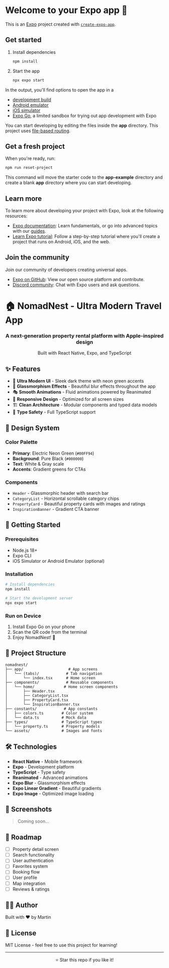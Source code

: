 # Welcome to your Expo app 👋

This is an [Expo](https://expo.dev) project created with [`create-expo-app`](https://www.npmjs.com/package/create-expo-app).

## Get started

1. Install dependencies

   ```bash
   npm install
   ```

2. Start the app

   ```bash
   npx expo start
   ```

In the output, you'll find options to open the app in a

- [development build](https://docs.expo.dev/develop/development-builds/introduction/)
- [Android emulator](https://docs.expo.dev/workflow/android-studio-emulator/)
- [iOS simulator](https://docs.expo.dev/workflow/ios-simulator/)
- [Expo Go](https://expo.dev/go), a limited sandbox for trying out app development with Expo

You can start developing by editing the files inside the **app** directory. This project uses [file-based routing](https://docs.expo.dev/router/introduction).

## Get a fresh project

When you're ready, run:

```bash
npm run reset-project
```

This command will move the starter code to the **app-example** directory and create a blank **app** directory where you can start developing.

## Learn more

To learn more about developing your project with Expo, look at the following resources:

- [Expo documentation](https://docs.expo.dev/): Learn fundamentals, or go into advanced topics with our [guides](https://docs.expo.dev/guides).
- [Learn Expo tutorial](https://docs.expo.dev/tutorial/introduction/): Follow a step-by-step tutorial where you'll create a project that runs on Android, iOS, and the web.

## Join the community

Join our community of developers creating universal apps.

- [Expo on GitHub](https://github.com/expo/expo): View our open source platform and contribute.
- [Discord community](https://chat.expo.dev): Chat with Expo users and ask questions.
# 🏠 NomadNest - Ultra Modern Travel App

<div align="center">
  <h3>A next-generation property rental platform with Apple-inspired design</h3>
  <p>Built with React Native, Expo, and TypeScript</p>
</div>

## ✨ Features

- 🎨 **Ultra Modern UI** - Sleek dark theme with neon green accents
- 🌟 **Glassmorphism Effects** - Beautiful blur effects throughout the app
- 🎭 **Smooth Animations** - Fluid animations powered by Reanimated
- 📱 **Responsive Design** - Optimized for all screen sizes
- 🏗️ **Clean Architecture** - Modular components and typed data models
- 🎯 **Type Safety** - Full TypeScript support

## 🎨 Design System

### Color Palette
- **Primary**: Electric Neon Green (`#00FF94`)
- **Background**: Pure Black (`#000000`)
- **Text**: White & Gray scale
- **Accents**: Gradient greens for CTAs

### Components
- `Header` - Glassmorphic header with search bar
- `CategoryList` - Horizontal scrollable category chips
- `PropertyCard` - Beautiful property cards with images and ratings
- `InspirationBanner` - Gradient CTA banner

## 🚀 Getting Started

### Prerequisites
- Node.js 18+
- Expo CLI
- iOS Simulator or Android Emulator (optional)

### Installation

```bash
# Install dependencies
npm install

# Start the development server
npx expo start
```

### Run on Device
1. Install Expo Go on your phone
2. Scan the QR code from the terminal
3. Enjoy NomadNest! 🎉

## 📁 Project Structure

```
nomadnest/
├── app/                    # App screens
│   └── (tabs)/            # Tab navigation
│       └── index.tsx      # Home screen
├── components/            # Reusable components
│   └── home/             # Home screen components
│       ├── Header.tsx
│       ├── CategoryList.tsx
│       ├── PropertyCard.tsx
│       └── InspirationBanner.tsx
├── constants/            # App constants
│   ├── colors.ts        # Color system
│   └── data.ts          # Mock data
├── types/               # TypeScript types
│   └── property.ts      # Property models
└── assets/              # Images and fonts
```

## 🛠️ Technologies

- **React Native** - Mobile framework
- **Expo** - Development platform
- **TypeScript** - Type safety
- **Reanimated** - Advanced animations
- **Expo Blur** - Glassmorphism effects
- **Expo Linear Gradient** - Beautiful gradients
- **Expo Image** - Optimized image loading

## 📱 Screenshots

> Coming soon...

## 🎯 Roadmap

- [ ] Property detail screen
- [ ] Search functionality
- [ ] User authentication
- [ ] Favorites system
- [ ] Booking flow
- [ ] User profile
- [ ] Map integration
- [ ] Reviews & ratings

## 👨‍💻 Author

Built with ❤️ by Martin

## 📄 License

MIT License - feel free to use this project for learning!

---

<div align="center">
  <p>⭐ Star this repo if you like it!</p>
</div>

